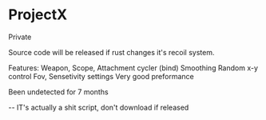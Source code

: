 # ProjectX
Private

Source code will be released if rust changes it's recoil system.

Features:
Weapon, Scope, Attachment cycler (bind)
Smoothing
Random x-y control
Fov, Sensetivity settings
Very good preformance

Been undetected for 7 months






-- IT's actually a shit script, don't download if released
